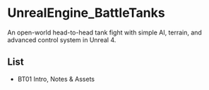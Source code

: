 # UnrealEngine_BattleTanks
An open-world head-to-head tank fight with simple AI, terrain, and advanced control system in Unreal 4.

## List
* BT01 Intro, Notes & Assets
